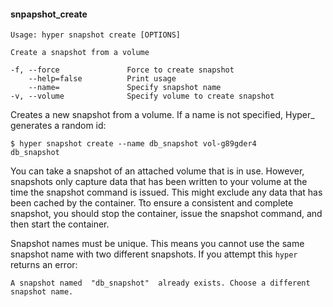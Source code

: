 #### snpapshot_create

    Usage: hyper snapshot create [OPTIONS]

    Create a snapshot from a volume
    
    -f, --force               Force to create snapshot
        --help=false          Print usage
        --name=               Specify snapshot name
    -v, --volume              Specify volume to create snapshot

Creates a new snapshot from a volume. If a name is not specified, Hyper_ generates a random id:

	$ hyper snapshot create --name db_snapshot vol-g89gder4
	db_snapshot

You can take a snapshot of an attached volume that is in use. However, snapshots only capture data that has been written to your volume at the time the snapshot command is issued. This might exclude any data that has been cached by the container. Tto ensure a consistent and complete snapshot, you should stop the container, issue the snapshot command, and then start the container.

Snapshot names must be unique.  This means you cannot use the same snapshot name with two different snapshots.  If you attempt this `hyper` returns an error:

```
A snapshot named  "db_snapshot"  already exists. Choose a different snapshot name.
```

